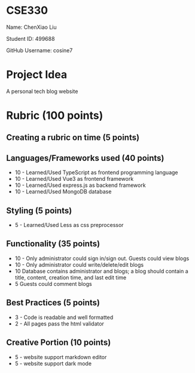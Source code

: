 # CSE330

Name: ChenXiao Liu

Student ID: 499688

GitHub Username: cosine7

# Project Idea

A personal tech blog website

# Rubric (100 points)

## Creating a rubric on time (5 points)

## Languages/Frameworks used (40 points)

- 10 - Learned/Used TypeScript as frontend programming language
- 10 - Learned/Used Vue3 as frontend framework
- 10 - Learned/Used express.js as backend framework
- 10 - Learned/Used MongoDB database

## Styling (5 points)

- 5 - Learned/Used Less as css preprocessor

## Functionality (35 points)

- 10 - Only administrator could sign in/sign out. Guests could view blogs
- 10 - Only administrator could write/delete/edit blogs
- 10 Database contains administrator and blogs; a blog should contain a title, content, creation time, and last edit time
- 5 Guests could comment blogs

## Best Practices (5 points)

- 3 - Code is readable and well formatted
- 2 - All pages pass the html validator

## Creative Portion (10 points)

- 5 - website support markdown editor
- 5 - website support dark mode